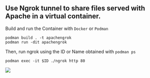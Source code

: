 ## Use Ngrok tunnel to share files served with Apache in a virtual container.

Build and run the Container with ```Docker``` or ```Podman```

```
podman build . -t apachengrok
podman run -dit apachengrok
```

Then, run ngrok using the ID or Name  obtained with ```podman ps```

```podman exec -it $ID ./ngrok http 80```

<div> <img src= 'https://github.com/progamandoconro/My-Linux-Locker-/blob/master/Docker/ngrok/Screenshot%20from%202020-04-14%2002-49-54.png?raw=true'/></div>
